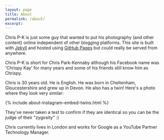```yaml
---
layout: page
title: About
permalink: /about/
excerpt:
---
```


Chris P-K is just some guy that wanted to put his photography (and other content) online independent of other blogging platforms. This site is built with [Jekyll][jekyll] and hosted using [GitHub Pages][github-pages] but could really be served from anywhere.

Chris P-K is short for Chris Park-Kennaby although his Facebook name was 'Chrispy Kay' for many years and some of his friends still know him as Chrispy.

Chris is 30 years old. He is English. He was born in Cheltenham, Gloucestershire and grew up in Devon. He also has a twin! Here's a photo where they look very similar:

{% include about-instagram-embed-twins.html %}

They've never taken a test to confirm if they are identical so you can be the judge of their "zygosity" :)

Chris currently lives in London and works for Google as a YouTube Partner Technology Manager.

[jekyll]: https://jekyllrb.com/
[github-pages]: https://pages.github.com/